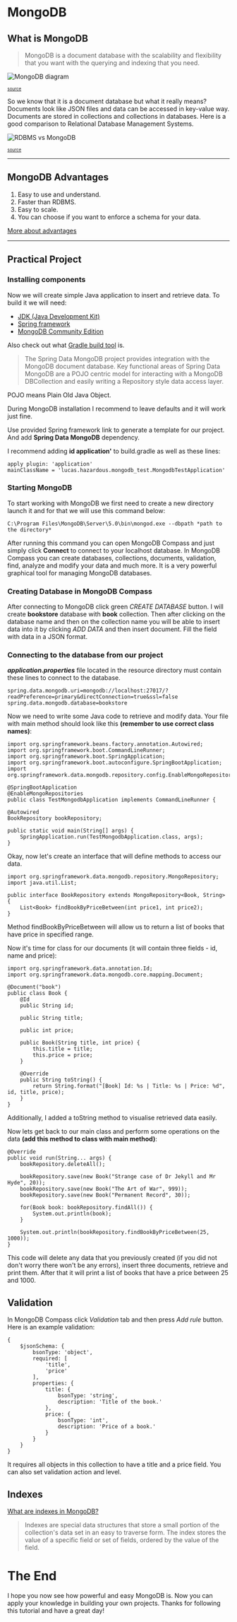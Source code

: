 # MongoDB

## What is MongoDB

> MongoDB is a document database with the scalability and flexibility that you want with the querying and indexing that you need.

![MongoDB diagram](./img1.jpg)

<sub><sup>
[source](https://geekboots.sfo2.cdn.digitaloceanspaces.com/post/what-is-mongodb-1564660915288.jpg)
</sup></sub>

So we know that it is a document database but what it really means? Documents look like JSON files and data can be accessed in key-value way. Documents are stored in collections and collections in databases. Here is a good comparison to Relational Database Management Systems.

![RDBMS vs MongoDB](./img2.png)

<sub><sup>
[source](https://csharpcorner-mindcrackerinc.netdna-ssl.com/article/approaching-mongodb-design-basic-principles/Images/data-storage.png)
</sup></sub>

---

## MongoDB Advantages

1. Easy to use and understand.
2. Faster than RDBMS.
3. Easy to scale.
4. You can choose if you want to enforce a schema for your data.

[More about advantages](https://www.javatpoint.com/mongodb-advantages-over-rdbms)

---

## Practical Project

### Installing components

Now we will create simple Java application to insert and retrieve data.
To build it we will need:
- [JDK (Java Development Kit)](https://www.oracle.com/java/technologies/downloads/)
- [Spring framework](https://start.spring.io/)
- [MongoDB Community Edition](https://www.mongodb.com/try/download/community)

Also check out what [Gradle build tool](https://docs.gradle.org/current/userguide/what_is_gradle.html) is.

> The Spring Data MongoDB project provides integration with the MongoDB document database. Key functional areas of Spring Data MongoDB are a POJO centric model for interacting with a MongoDB DBCollection and easily writing a Repository style data access layer.

POJO means Plain Old Java Object.

During MongoDB installation I recommend to leave defaults and it will work just fine.

Use provided Spring framework link to generate a template for our project. And add **Spring Data MongoDB** dependency.

I recommend adding **id application'** to build.gradle as well as these lines:

    apply plugin: 'application'
    mainClassName = 'lucas.hazardous.mongodb_test.MongodbTestApplication'

### Starting MongoDB

To start working with MongoDB we first need to create a new directory launch it and for that we will use this command below:

``
C:\Program Files\MongoDB\Server\5.0\bin\mongod.exe --dbpath *path to the directory*
``

After running this command you can open MongoDB Compass and just simply click **Connect** to connect to your localhost database.
In MongoDB Compass you can create databases, collections, documents, validation, find, analyze and modify your data and much more. It is a very powerful graphical tool for managing MongoDB databases.

### Creating Database in MongoDB Compass

After connecting to MongoDB click green *CREATE DATABASE* button. 
I will create **bookstore** database with **book** collection.
Then after clicking on the database name and then on the collection name you will be able to insert data into it by clicking *ADD DATA* and then insert document. Fill the field with data in a JSON format.

### Connecting to the database from our project

***application.properties*** file located in the resource directory must contain these lines to connect to the database.

``
spring.data.mongodb.uri=mongodb://localhost:27017/?readPreference=primary&directConnection=true&ssl=false
spring.data.mongodb.database=bookstore
``

Now we need to write some Java code to retrieve and modify data.
Your file with main method should look like this **(remember to use correct class names)**:

    import org.springframework.beans.factory.annotation.Autowired;
    import org.springframework.boot.CommandLineRunner;
    import org.springframework.boot.SpringApplication;
    import org.springframework.boot.autoconfigure.SpringBootApplication;
    import org.springframework.data.mongodb.repository.config.EnableMongoRepositories;

    @SpringBootApplication
    @EnableMongoRepositories
    public class TestMongodbApplication implements CommandLineRunner {
    
    @Autowired
    BookRepository bookRepository;
    
    public static void main(String[] args) {
        SpringApplication.run(TestMongodbApplication.class, args);
    }

Okay, now let's create an interface that will define methods to access our data.

    import org.springframework.data.mongodb.repository.MongoRepository;
    import java.util.List;

    public interface BookRepository extends MongoRepository<Book, String> {
        List<Book> findBookByPriceBetween(int price1, int price2);
    }

Method findBookByPriceBetween will allow us to return a list of books that have price in specified range.

Now it's time for class for our documents (it will contain three fields - id, name and price):

    import org.springframework.data.annotation.Id;
    import org.springframework.data.mongodb.core.mapping.Document;

    @Document("book")
    public class Book {
        @Id
        public String id;
    
        public String title;
    
        public int price;
    
        public Book(String title, int price) {
            this.title = title;
            this.price = price;
        }
    
        @Override
        public String toString() {
            return String.format("[Book] Id: %s | Title: %s | Price: %d", id, title, price);
        }
    }

Additionally, I added a toString method to visualise retrieved data easily.

Now lets get back to our main class and perform some operations on the data **(add this method to class with main method)**:

    @Override
    public void run(String... args) {
		bookRepository.deleteAll();

		bookRepository.save(new Book("Strange case of Dr Jekyll and Mr Hyde", 20));
		bookRepository.save(new Book("The Art of War", 999));
		bookRepository.save(new Book("Permanent Record", 30));

        for(Book book: bookRepository.findAll()) {
            System.out.println(book);
        }

        System.out.println(bookRepository.findBookByPriceBetween(25, 1000));
    }

This code will delete any data that you previously created (if you did not don't worry there won't be any errors), insert three documents, retrieve and print them.
After that it will print a list of books that have a price between 25 and 1000.

## Validation

In MongoDB Compass click *Validation* tab and then press *Add rule* button.
Here is an example validation:

    {
        $jsonSchema: {
            bsonType: 'object',
            required: [
                'title',
                'price'
            ],
            properties: {
                title: {
                    bsonType: 'string',
                    description: 'Title of the book.'
                },
                price: {
                    bsonType: 'int',
                    description: 'Price of a book.'
                }
            }
        }
    }

It requires all objects in this collection to have a title and a price field. You can also set validation action and level.

## Indexes

[What are indexes in MongoDB?](https://docs.mongodb.com/manual/indexes/)

> Indexes are special data structures that store a small portion of the collection's data set in an easy to traverse form. The index stores the value of a specific field or set of fields, ordered by the value of the field.

# The End

I hope you now see how powerful and easy MongoDB is. Now you can apply your knowledge in building your own projects.
Thanks for following this tutorial and have a great day!